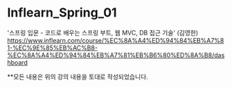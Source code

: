 # Inflearn_Spring_01



'스프링 입문 - 코드로 배우는 스프링 부트, 웹 MVC, DB 접근 기술' (김영한)
https://www.inflearn.com/course/%EC%8A%A4%ED%94%84%EB%A7%81-%EC%9E%85%EB%AC%B8-%EC%8A%A4%ED%94%84%EB%A7%81%EB%B6%80%ED%8A%B8/dashboard


**모든 내용은 위의 강의 내용을 토대로 작성되었습니다.


